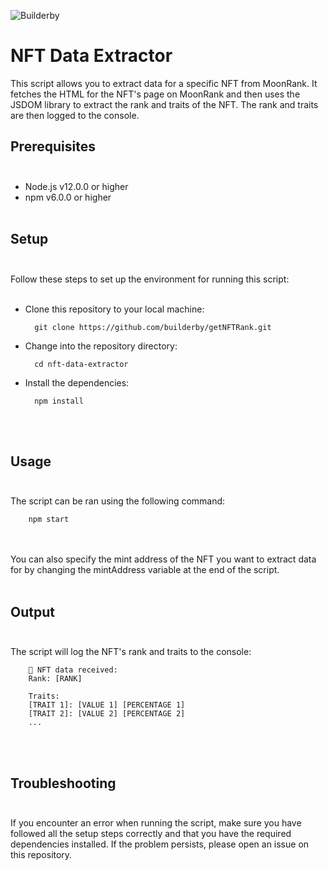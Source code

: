 ![Builderby](https://cdn.discordapp.com/attachments/1034314910563323914/1082805122763067412/IMG_06071.png)

# NFT Data Extractor

This script allows you to extract data for a specific NFT from MoonRank. It fetches the HTML for the NFT's page on MoonRank and then uses the JSDOM library to extract the rank and traits of the NFT. The rank and traits are then logged to the console.

## Prerequisites<br><br>

- Node.js v12.0.0 or higher
- npm v6.0.0 or higher<br><br>

## Setup<br><br>

Follow these steps to set up the environment for running this script:<br><br>

- Clone this repository to your local machine:

        git clone https://github.com/builderby/getNFTRank.git

- Change into the repository directory:

        cd nft-data-extractor

- Install the dependencies:

        npm install

<br><br>

## Usage<br><br>

The script can be ran using the following command:

        npm start

<br><br>You can also specify the mint address of the NFT you want to extract data for by changing the mintAddress variable at the end of the script.<br><br>

## Output<br><br>

The script will log the NFT's rank and traits to the console:

        🎉 NFT data received:
        Rank: [RANK]

        Traits:
        [TRAIT 1]: [VALUE 1] [PERCENTAGE 1]
        [TRAIT 2]: [VALUE 2] [PERCENTAGE 2]
        ...

<br><br>

## Troubleshooting<br><br>

If you encounter an error when running the script, make sure you have followed all the setup steps correctly and that you have the required dependencies installed. If the problem persists, please open an issue on this repository.
